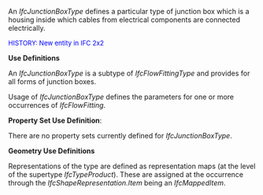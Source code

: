 ﻿An _IfcJunctionBoxType_ defines a particular type of junction box which is a housing inside which cables from electrical components are connected electrically.

> <font color="#0000ff" size="-1">
HISTORY: New entity in IFC 2x2</font>
> 


****Use Definitions****

An _IfcJunctionBoxType_ is a subtype of _IfcFlowFittingType_ and provides for all forms of junction boxes.

Usage of _IfcJunctionBoxType_ defines the parameters for one or more occurrences of _IfcFlowFitting_.

****Property Set Use Definition****:

There are no property sets currently defined for _IfcJunctionBoxType_.

****Geometry Use Definitions****

Representations of the type are defined as representation maps (at the level of the supertype _IfcTypeProduct_). These are assigned at the occurrence through the _IfcShapeRepresentation.Item_ being an _IfcMappedItem_.
